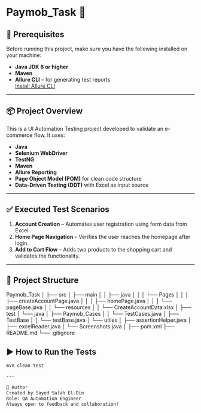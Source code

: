 # Paymob_Task 🧪

## 🔧 Prerequisites

Before running this project, make sure you have the following installed on your machine:

- **Java JDK 8 or higher**
- **Maven**
- **Allure CLI** – for generating test reports  
  [Install Allure CLI](https://docs.qameta.io/allure/#_installing_a_commandline)

---

## 📦 Project Overview

This is a UI Automation Testing project developed to validate an e-commerce flow. It uses:

- **Java**
- **Selenium WebDriver**
- **TestNG**
- **Maven**
- **Allure Reporting**
- **Page Object Model (POM)** for clean code structure
- **Data-Driven Testing (DDT)** with Excel as input source

---

## ✅ Executed Test Scenarios

1. **Account Creation** – Automates user registration using form data from Excel.
2. **Home Page Navigation** – Verifies the user reaches the homepage after login.
3. **Add to Cart Flow** – Adds two products to the shopping cart and validates the functionality.

---

## 🧠 Project Structure

Paymob_Task │ ├── src │ ├── main │ │ ├── java │ │ │ └── Pages │ │ │ ├── createAccountPage.java │ │ │ ├── homePage.java │ │ │ └── pageBase.java │ │ └── resources │ │ └── CreateAccountData.xlsx │ ├── test │ └── java │ ├── Paymob_Cases │ │ └── TestCases.java │ ├── TestBase │ │ └── testBase.java │ └── utiles │ ├── assertionHelper.java │ ├── excelReader.java │ └── Screenshots.java │ ├── pom.xml ├── README.md └── .gitignore


## ▶️ How to Run the Tests

```bash
mvn clean test

---

👤 Author
Created by Sayed Salah El-Din
Role: QA Automation Engineer
Always open to feedback and collaboration!


